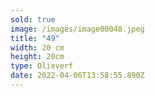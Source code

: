 ```yaml
---
sold: true
image: /images/image00048.jpeg
title: "49"
width: 20 cm
height: 20cm
type: Olieverf
date: 2022-04-06T13:58:55.890Z
---
```


